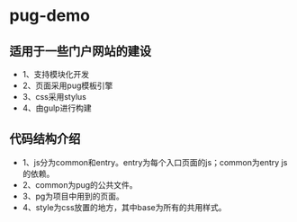 # pug-demo
## 适用于一些门户网站的建设
+ 1、支持模块化开发
+ 2、页面采用pug模板引擎
+ 3、css采用stylus
+ 4、由gulp进行构建
## 代码结构介绍
+ 1、js分为common和entry。entry为每个入口页面的js；common为entry js的依赖。
+ 2、common为pug的公共文件。
+ 3、pg为项目中用到的页面。
+ 4、style为css放置的地方，其中base为所有的共用样式。